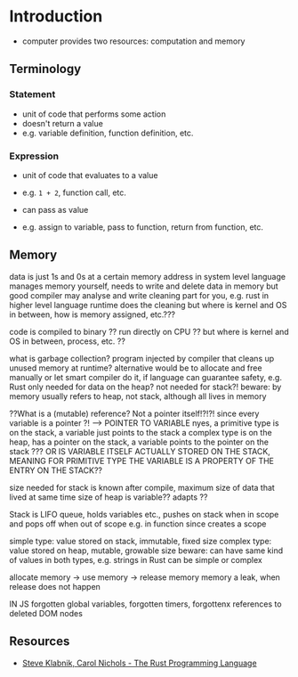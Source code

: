 # Introduction

<!-- ToDo: finish -->

<!-- todo: explain segfault, race conditions -->
<!-- todo: explain runtime, garbage collection -->

- computer provides two resources: computation and memory



## Terminology

### Statement

- unit of code that performs some action
- doesn't return a value
- e.g. variable definition, function definition, etc.

### Expression

- unit of code that evaluates to a value
- e.g. `1 + 2`, function call, etc.

- can pass as value
- e.g. assign to variable, pass to function, return from function, etc.



## Memory

data is just 1s and 0s at a certain memory address
in system level language manages memory yourself, needs to write and delete data in memory
    but good compiler may analyse and write cleaning part for you, e.g. rust
in higher level language runtime does the cleaning
but where is kernel and OS in between, how is memory assigned, etc.???

code is compiled to binary ?? run directly on CPU ??
but where is kernel and OS in between, process, etc. ??

what is garbage collection? program injected by compiler that cleans up unused memory at runtime?
alternative would be to allocate and free manually
    or let smart compiler do it, if language can guarantee safety, e.g. Rust
only needed for data on the heap? not needed for stack?!
beware: by memory usually refers to heap, not stack, although all lives in memory

??What is a (mutable) reference? Not a pointer itself!?!?! since every variable is a pointer ?! --> POINTER TO VARIABLE
nyes, a primitive type is on the stack, a variable just points to the stack
      a complex type is on the heap, has a pointer on the stack, a variable points to the pointer on the stack
??? OR IS VARIABLE ITSELF ACTUALLY STORED ON THE STACK, MEANING FOR PRIMITIVE TYPE THE VARIABLE IS A PROPERTY OF THE ENTRY ON THE STACK??

size needed for stack is known after compile, maximum size of data that lived at same time
size of heap is variable?? adapts ??

Stack is LIFO queue, holds variables etc., pushes on stack when in scope and pops off when out of scope
    e.g. in function since creates a scope

simple type: value stored on stack, immutable, fixed size
complex type: value stored on heap, mutable, growable size
beware: can have same kind of values in both types, e.g. strings in Rust can be simple or complex

allocate memory -> use memory -> release memory
memory a leak, when release does not happen

IN JS
forgotten global variables, forgotten timers, forgottenx references to deleted DOM nodes



## Resources

- [Steve Klabnik, Carol Nichols - The Rust Programming Language](https://doc.rust-lang.org/book/)
